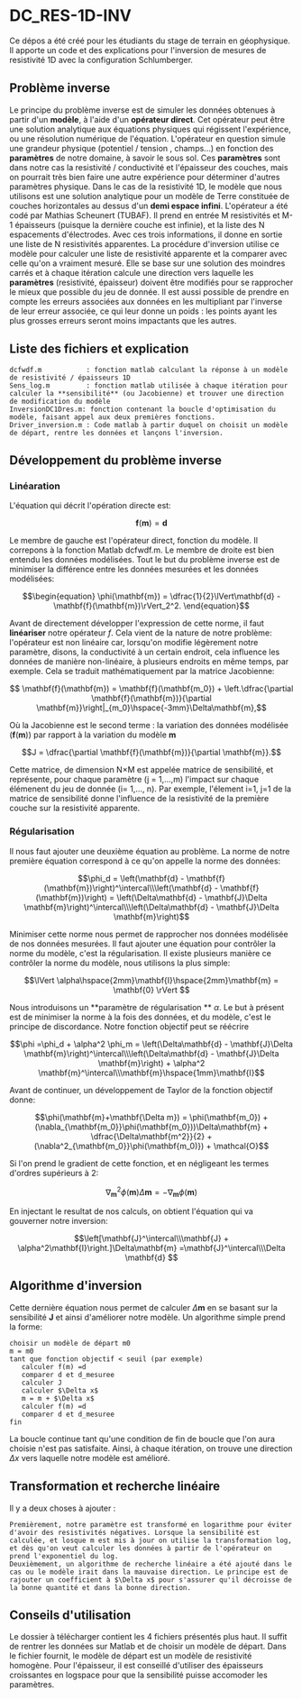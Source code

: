 # DC_RES-1D-INV
Ce dépos a été créé pour les étudiants du stage de terrain en géophysique. Il apporte un code et des explications pour l'inversion de mesures de resistivité 1D avec la configuration Schlumberger.
## Problème inverse
Le principe du problème inverse est de simuler les données obtenues à partir d'un **modèle**, à l'aide d'un **opérateur direct**. Cet opérateur peut être une solution analytique aux équations physiques qui régissent l'expérience, ou une résolution numérique de l'équation. L'opérateur en question simule une grandeur physique (potentiel / tension , champs...) en fonction des **paramètres** de notre domaine, à savoir le sous sol. Ces **paramètres** sont dans notre cas la resistivité / conductivité et l'épaisseur des couches, mais on pourrait très bien faire une autre expérience pour déterminer d'autres paramètres physique.
Dans le cas de la resistivité 1D, le modèle que nous utilisons est une solution analytique pour un modèle de Terre constituée de couches horizontales au dessus d'un **demi espace infini**. L'opérateur a été codé par Mathias Scheunert (TUBAF). Il prend en entrée M resistivités et M-1 épaisseurs (puisque la dernière couche est infinie), et la liste des N espacements d'électrodes. Avec ces trois informations, il donne en sortie une liste de N resistivités apparentes.
La procédure d'inversion utilise ce modèle pour calculer une liste de resistivité apparente et la comparer avec celle qu'on a vraiment mesuré. Elle se base sur une solution des moindres carrés et à chaque itération calcule une direction vers laquelle les **paramètres** (resistivité, épaisseur) doivent être modifiés pour se rapprocher le mieux que possible du jeu de donnée. 
Il est aussi possible de prendre en compte les erreurs associées aux données en les multipliant par l'inverse de leur erreur associée, ce qui leur donne un poids : les points ayant les plus grosses erreurs seront moins impactants que les autres.
## Liste des fichiers et explication
```
dcfwdf.m           : fonction matlab calculant la réponse à un modèle de resistivité / épaisseurs 1D
Sens_log.m         : fonction matlab utilisée à chaque itération pour calculer la **sensibilité** (ou Jacobienne) et trouver une direction de modification du modèle
InversionDC1Dres.m: fonction contenant la boucle d'optimisation du modèle, faisant appel aux deux premières fonctions.
Driver_inversion.m : Code matlab à partir duquel on choisit un modèle de départ, rentre les données et lançons l'inversion.
```
## Développement du problème inverse
### Linéaration
L'équation qui décrit l'opération directe est: 
```math
\begin{equation}
\mathbf{f}(\mathbf{m}) = \mathbf{d}
\end{equation}                    
```
Le membre de gauche est l'opérateur direct, fonction du modèle. Il correpons à la fonction Matlab dcfwdf.m. Le membre de droite est bien entendu les données modélisées. 
Tout le but du problème inverse est de minimiser la différence entre les données mesurées et les données modélisées:
```math
\begin{equation}
\phi(\mathbf{m}) = \dfrac{1}{2}\lVert\mathbf{d} - \mathbf{f}(\mathbf{m})\rVert_2^2.
\end{equation}
```
Avant de directement développer l'expression de cette norme, il faut **linéariser** notre opérateur $f$. Cela vient de la nature de notre problème: l'opérateur est non linéaire car, lorsqu'on modifie légèrement notre paramètre, disons, la conductivité à un certain endroit, cela influence les données de manière non-linéaire, à plusieurs endroits en même temps, par exemple. Cela se traduit mathématiquement par la matrice Jacobienne: 
```math
 \mathbf{f}(\mathbf{m}) = \mathbf{f}(\mathbf{m_0}) + \left.\dfrac{\partial \mathbf{f}(\mathbf{m})}{\partial \mathbf{m}}\right|_{m_0}\hspace{-3mm}\Delta\mathbf{m},
```
Où la Jacobienne est le second terme : la variation des données modélisée ($\mathbf{f}(\mathbf{m})$) par rapport à la variation du modèle $\mathbf{m}$
```math
J = \dfrac{\partial \mathbf{f}(\mathbf{m})}{\partial \mathbf{m}}.
```
Cette matrice, de dimension N$\times$M est appelée matrice de sensibilité, et représente, pour chaque paramètre (j = 1,...,m) l'impact sur chaque élémenent du jeu de donnée (i= 1,..., n). Par exemple, l'élement i=1, j=1 de la matrice de sensibilité donne l'influence de la resistivité de la première couche sur la resistivité apparente. 
### Régularisation
Il nous faut ajouter une deuxième équation au problème. La norme de notre première équation correspond à ce qu'on appelle la norme des données:
```math
\phi_d = \left(\mathbf{d} - \mathbf{f}(\mathbf{m})\right)^\intercal\\\left(\mathbf{d} - \mathbf{f}(\mathbf{m})\right) = \left(\Delta\mathbf{d} - \mathbf{J}\Delta \mathbf{m}\right)^\intercal\\\left(\Delta\mathbf{d} - \mathbf{J}\Delta \mathbf{m}\right)
```
Minimiser cette norme nous permet de rapprocher nos données modélisée de nos données mesurées. Il faut ajouter une équation pour contrôler la norme du modèle, c'est la régularisation. Il existe plusieurs manière ce contrôler la norme du modèle, nous utilisons la plus simple:
```math
\lVert \alpha\hspace{2mm}\mathbf{I}\hspace{2mm}\mathbf{m} = \mathbf{0} \rVert 
```
Nous introduisons un **paramètre de régularisation ** $\alpha$. Le but à présent est de minimiser la norme à la fois des données, et du modèle, c'est le principe de discordance. Notre fonction objectif peut se réécrire 
```math
\phi =\phi_d + \alpha^2 \phi_m = \left(\Delta\mathbf{d} - \mathbf{J}\Delta \mathbf{m}\right)^\intercal\\\left(\Delta\mathbf{d} - \mathbf{J}\Delta \mathbf{m}\right) + \alpha^2 \mathbf{m}^\intercal\\\mathbf{m}\hspace{1mm}\mathbf{I}
```
Avant de continuer, un développement de Taylor de la fonction objectif donne:
```math
\phi(\mathbf{m}+\mathbf{\Delta m}) = \phi(\mathbf{m_0}) + (\nabla_{\mathbf{m_0}}\phi(\mathbf{m_0}))\Delta\mathbf{m} + \dfrac{\Delta\mathbf{m^2}}{2} + (\nabla^2_{\mathbf{m_0}}\phi(\mathbf{m_0)}) + \mathcal{O}
```
Si l'on prend le gradient de cette fonction, et en négligeant les termes d'ordres supérieurs à 2:
```math
\nabla_{\mathbf{m}}^2\phi(\mathbf{m})\Delta\mathbf{m} = -\nabla_{\mathbf{m}}\phi(\mathbf{m})
```
En injectant le resultat de nos calculs, on obtient l'équation qui va gouverner notre inversion:
```math
\left[\mathbf{J}^\intercal\\\mathbf{J} + \alpha^2\mathbf{I}\right.]\Delta\mathbf{m} =\mathbf{J}^\intercal\\\Delta \mathbf{d} 
```
## Algorithme d'inversion
Cette dernière équation nous permet de calculer $\Delta\mathbf{m}$ en se basant sur la sensibilité $\mathbf{J}$ et ainsi d'améliorer notre modèle. Un algorithme simple prend la forme:
```
choisir un modèle de départ m0
m = m0
tant que fonction objectif < seuil (par exemple)
   calculer f(m) =d
   comparer d et d_mesuree
   calculer J
   calculer $\Delta x$
   m = m + $\Delta x$
   calculer f(m) =d
   comparer d et d_mesuree
fin
```
La boucle continue tant qu'une condition de fin de boucle que l'on aura choisie n'est pas satisfaite. Ainsi, à chaque itération, on trouve une direction $\Delta x$ vers laquelle notre modèle est amélioré.

## Transformation et recherche linéaire

Il y a deux choses à ajouter :
```
Premièrement, notre paramètre est transformé en logarithme pour éviter d'avoir des resistivités négatives. Lorsque la sensibilité est calculée, et losque m est mis à jour on utilise la transformation log, et dès qu'on veut calculer les données à partir de l'opérateur on prend l'exponentiel du log.
Deuxièmement, un algorithme de recherche linéaire a été ajouté dans le cas ou le modèle irait dans la mauvaise direction. Le principe est de rajouter un coefficient à $\Delta x$ pour s'assurer qu'il décroisse de la bonne quantité et dans la bonne direction.
```
## Conseils d'utilisation

Le dossier à télécharger contient les 4 fichiers présentés plus haut. Il suffit de rentrer les données sur Matlab et de choisir un modèle de départ. Dans le fichier fournit, le modèle de départ est un modèle de resistivité homogène. Pour l'épaisseur, il est conseillé d'utiliser des épaisseurs croissantes en logspace pour que la sensibilité puisse accomoder les paramètres.

